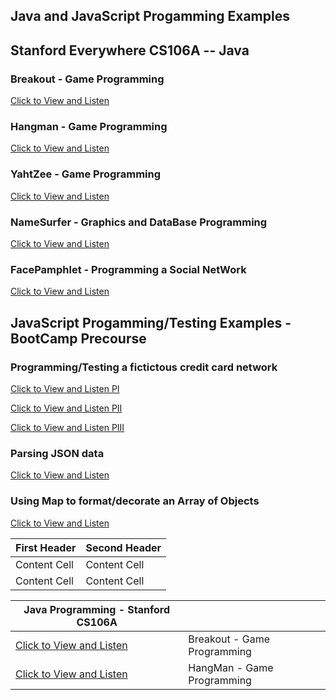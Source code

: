 ## Java and JavaScript Progamming Examples 

## Stanford Everywhere CS106A -- Java

### Breakout - Game Programming
[Click to View and Listen](https://brygit24.github.io/liveCoding/breakOut.mp4)
### Hangman - Game Programming
[Click to View and Listen](https://brygit24.github.io/liveCoding/hangMan.mp4)
### YahtZee - Game Programming
[Click to View and Listen](https://brygit24.github.io/liveCoding/yahtZee.mp4)
### NameSurfer - Graphics and DataBase Programming
[Click to View and Listen](https://brygit24.github.io/liveCoding/nameSurfer.mp4)
### FacePamphlet - Programming a Social NetWork
[Click to View and Listen](https://brygit24.github.io/liveCoding/facePamphlet.mp4)

## JavaScript Progamming/Testing Examples - BootCamp Precourse
### Programming/Testing a fictictous credit card network
[Click to View and Listen PI](https://brygit24.github.io/liveCoding/detectMochaPI.mp4)

[Click to View and Listen PII](https://brygit24.github.io/liveCoding/detectMochaPII.mp4)

[Click to View and Listen PIII](https://brygit24.github.io/liveCoding/detectMochaPIII.mp4)

### Parsing JSON data
[Click to View and Listen](https://brygit24.github.io/liveCoding/JSONCars.mp4)
### Using Map to format/decorate an Array of Objects
[Click to View and Listen](https://brygit24.github.io/liveCoding/renderShoes.mp4)

| First Header        | Second Header       |
| ------------- | ------------- |
| Content Cell  | Content Cell  |
| Content Cell  | Content Cell  |

|Java Programming - Stanford CS106A   |   |
| ---             | ---                       |
| [Click to View and Listen](https://brygit24.github.io/liveCoding/breakOut.mp4)   | Breakout - Game Programming  |
|[Click to View and Listen](https://brygit24.github.io/liveCoding/hangMan.mp4)          | HangMan - Game Programming    |

